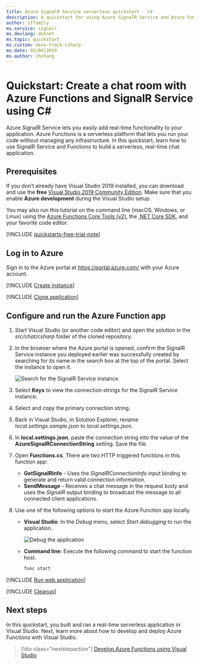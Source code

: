 ```yaml
---
title: Azure SignalR Service serverless quickstart - C#
description: A quickstart for using Azure SignalR Service and Azure Functions to create a chat room.
author: sffamily
ms.service: signalr
ms.devlang: dotnet
ms.topic: quickstart
ms.custom: devx-track-csharp
ms.date: 03/04/2019
ms.author: zhshang
---
```

# Quickstart: Create a chat room with Azure Functions and SignalR Service using C\#

Azure SignalR Service lets you easily add real-time functionality to your application. Azure Functions is a serverless platform that lets you run your code without managing any infrastructure. In this quickstart, learn how to use SignalR Service and Functions to build a serverless, real-time chat application.

## Prerequisites

If you don’t already have Visual Studio 2019 installed, you can download and use the **free** [Visual Studio 2019 Community Edition](https://www.visualstudio.com/downloads/). Make sure that you enable **Azure development** during the Visual Studio setup.

You may also run this tutorial on the command line (macOS, Windows, or Linux) using the [Azure Functions Core Tools (v2)](https://github.com/Azure/azure-functions-core-tools#installing), the [.NET Core SDK](https://dotnet.microsoft.com/download), and your favorite code editor.

[!INCLUDE [quickstarts-free-trial-note](../../includes/quickstarts-free-trial-note.md)]

## Log in to Azure

Sign in to the Azure portal at <https://portal.azure.com/> with your Azure account.

[!INCLUDE [Create instance](includes/signalr-quickstart-create-instance.md)]

[!INCLUDE [Clone application](includes/signalr-quickstart-clone-application.md)]

## Configure and run the Azure Function app

1. Start Visual Studio (or another code editor) and open the solution in the *src/chat/csharp* folder of the cloned repository.

1. In the browser where the Azure portal is opened, confirm the SignalR Service instance you deployed earlier was successfully created by searching for its name in the search box at the top of the portal. Select the instance to open it.

    ![Search for the SignalR Service instance](media/signalr-quickstart-azure-functions-csharp/signalr-quickstart-search-instance.png)

1. Select **Keys** to view the connection strings for the SignalR Service instance.

1. Select and copy the primary connection string.

1. Back in Visual Studio, in Solution Explorer, rename *local.settings.sample.json* to *local.settings.json*.

1. In **local.settings.json**, paste the connection string into the value of the **AzureSignalRConnectionString** setting. Save the file.

1. Open **Functions.cs**. There are two HTTP triggered functions in this function app:

    - **GetSignalRInfo** - Uses the *SignalRConnectionInfo* input binding to generate and return valid connection information.
    - **SendMessage** - Receives a chat message in the request body and uses the *SignalR* output binding to broadcast the message to all connected client applications.

1. Use one of the following options to start the Azure Function app locally.

    - **Visual Studio**: In the *Debug* menu, select *Start debugging* to run the application.

        ![Debug the application](media/signalr-quickstart-azure-functions-csharp/signalr-quickstart-debug-vs.png)

    - **Command line**: Execute the following command to start the function host.

        ```bash
        func start
        ```

[!INCLUDE [Run web application](includes/signalr-quickstart-run-web-application.md)]

[!INCLUDE [Cleanup](includes/signalr-quickstart-cleanup.md)]

## Next steps

In this quickstart, you built and ran a real-time serverless application in Visual Studio. Next, learn more about how to develop and deploy Azure Functions with Visual Studio.

> [!div class="nextstepaction"]
> [Develop Azure Functions using Visual Studio](../azure-functions/functions-develop-vs.md)